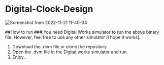 # Digital-Clock-Design
![Screenshot from 2022-11-21 11-40-34](https://user-images.githubusercontent.com/81906576/202976050-04b549d3-8a82-4798-9bac-6a80c7250fd7.png)

##How to run
###.You need Digital Works simulator to run the above binary file. However, feel free to use any other simulator [I hope it works]. 
1. Download the .dvm file or clone the repository
2. Open the .dvm file in the Digital works simulator and run.
3. Enjoy..
